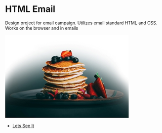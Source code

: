 # HTML Email
Design project for email campaign. 
Utilizes email standard HTML and CSS. Works on the browser and in emails

![alt text](./images/HeroGithub.jpg) 


* [Lets See It](https://stephenamaya.github.io/HTML-Email/)
